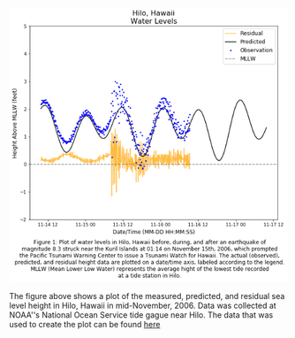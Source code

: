 ![](Hilo06figure.png)

The figure above shows a plot of the measured, predicted, and residual sea level height in
Hilo, Hawaii in mid-November, 2006. Data was collected at NOAA''s National Ocean Service
tide gague near Hilo. The data that was used to create the plot can be found [here](https://www.weather.gov/source/hfo/events/Nov15tsunami/Hilodata.htm)
